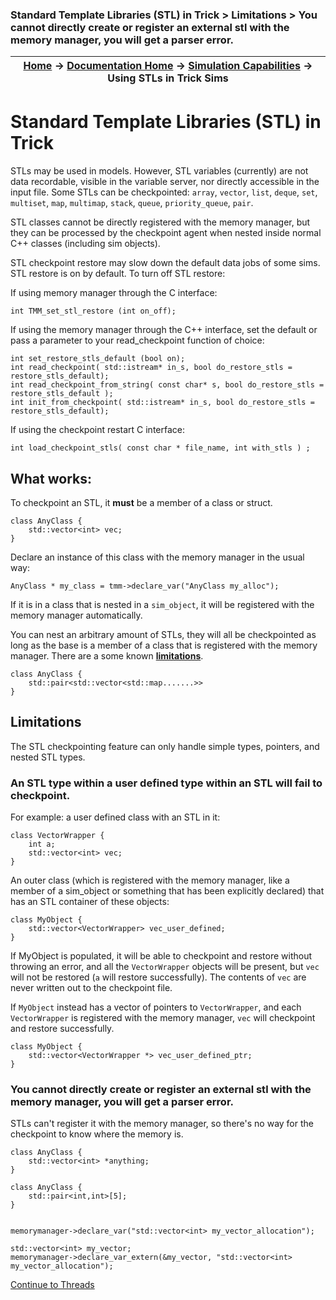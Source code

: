 ### Standard Template Libraries (STL) in Trick > Limitations > You cannot directly create or register an external stl with the memory manager, you will get a parser error.

| [Home](/trick) → [Documentation Home](../Documentation-Home) → [Simulation Capabilities](Simulation-Capabilities) → Using STLs in Trick Sims |
|------------------------------------------------------------------|

# Standard Template Libraries (STL) in Trick

STLs may be used in models. However, STL variables (currently) are not data recordable, visible in the variable server, nor directly accessible in the input file. Some STLs can be checkpointed: `array`, `vector`, `list`, `deque`, `set`, `multiset`, `map`, `multimap`, `stack`, `queue`, `priority_queue`, `pair`.

STL classes cannot be directly registered with the memory manager, but they can be processed by the checkpoint agent when nested inside normal C++ classes (including sim objects).

STL checkpoint restore may slow down the default data jobs of some sims. STL restore is on by default. To turn off STL restore:

If using memory manager through the C interface:
```
int TMM_set_stl_restore (int on_off);
```

If using the memory manager through the C++ interface, set the default or pass a parameter to your read_checkpoint function of choice:
```
int set_restore_stls_default (bool on);
int read_checkpoint( std::istream* in_s, bool do_restore_stls = restore_stls_default);
int read_checkpoint_from_string( const char* s, bool do_restore_stls = restore_stls_default );
int init_from_checkpoint( std::istream* in_s, bool do_restore_stls = restore_stls_default);
```

If using the checkpoint restart C interface:
```
int load_checkpoint_stls( const char * file_name, int with_stls ) ;
```



## What works:

To checkpoint an STL, it **must** be a member of a class or struct.
```
class AnyClass {
    std::vector<int> vec;
}
```
Declare an instance of this class with the memory manager in the usual way:
```
AnyClass * my_class = tmm->declare_var("AnyClass my_alloc");
```

If it is in a class that is nested in a `sim_object`, it will be registered with the memory manager automatically.

You can nest an arbitrary amount of STLs, they will all be checkpointed as long as
the base is a member of a class that is registered with the memory manager. There
are a some known [**limitations**](#limitations).

```
class AnyClass {
    std::pair<std::vector<std::map.......>>
}
```

<a id=limitations></a>

## Limitations

The STL checkpointing feature can only handle simple types, pointers, and nested STL types.

### An STL type within a user defined type within an STL will fail to checkpoint.

For example: a user defined class with an STL in it:
```
class VectorWrapper {
    int a;
    std::vector<int> vec;
}
```

An outer class (which is registered with the memory manager, like a member of a sim_object or something that has been explicitly declared) that has an STL container of these objects:
```
class MyObject {
    std::vector<VectorWrapper> vec_user_defined;
}
```

If MyObject is populated, it will be able to checkpoint and restore without throwing an error, and all the `VectorWrapper` objects will be present, but `vec` will not be restored (`a` will  restore successfully). The contents of `vec` are never written out to the checkpoint file.


If `MyObject` instead has a vector of pointers to `VectorWrapper`, and each `VectorWrapper` is registered with the memory manager, `vec` will checkpoint and restore successfully.
```
class MyObject {
    std::vector<VectorWrapper *> vec_user_defined_ptr;
}
```

### You cannot directly create or register an external stl with the memory manager, you will get a parser error.

STLs can't register it with the memory manager, so there's no way for the checkpoint to know where the memory is.

```
class AnyClass {
    std::vector<int> *anything;
}

class AnyClass {
    std::pair<int,int>[5];
}


memorymanager->declare_var("std::vector<int> my_vector_allocation");

std::vector<int> my_vector;
memorymanager->declare_var_extern(&my_vector, "std::vector<int> my_vector_allocation");

```



[Continue to Threads](Threads)

